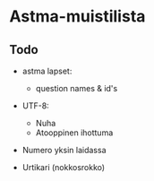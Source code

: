 Astma-muistilista
====================

## Todo

* astma lapset:
  * question names & id's
* UTF-8:
  * Nuha
  * Atooppinen ihottuma

* Numero yksin laidassa

* Urtikari (nokkosrokko)
